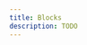 ```yaml
---
title: Blocks
description: TODO
---
```

<!--######This is a WIP page#######-->

<!--
# Blocks

## Introduction



## What is a Block?

In the Polkadot SDK, a block consists of a header and an array of transactions. The header contains the following properties:

- **Block height** - the number of blocks that have been created in the chain
- **Parent hash** - the hash of the previous block in the chain
- **Transaction root** - a cryptographic digest of the transactions in the block
- **State root** - a cryptographic digest of the state after executing the transactions
- **Digest** - a list of additional information that can be included in the block

All transactions are bundled together as a series to be executed as defined in the runtime. You'll learn more about transaction ordering in the [Transactions Lifecycle](/polkadot-protocol/protocol-components/transactions/transactions-lifecycle/){target=\_blank} documentation. The transaction root is a cryptographic digest of this series. This cryptographic digest serves two purposes:

- It prevents any alterations to the series of transactions after the header has been built and distributed
- It enables light clients to succinctly verify that any given transaction exists in a block given only knowledge of the header

## Where to Go Next

Now that you are familiar with the information that constitutes a block, you can explore the following topics to learn more:

- [**Block reference**](https://paritytech.github.io/polkadot-sdk/master/sp_runtime/traits/trait.Block.html){target=\_blank} - learn more about the block structure in the Polkadot SDK runtime

-->